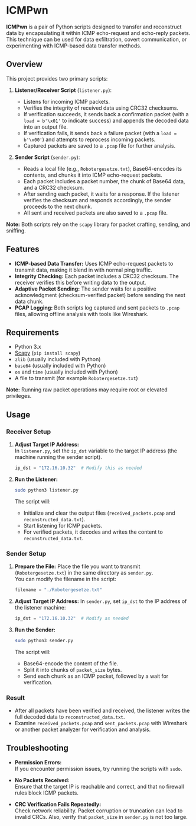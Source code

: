 # ICMPwn

**ICMPwn** is a pair of Python scripts designed to transfer and reconstruct data by encapsulating it within ICMP echo-request and echo-reply packets. This technique can be used for data exfiltration, covert communication, or experimenting with ICMP-based data transfer methods.

## Overview

This project provides two primary scripts:

1. **Listener/Receiver Script** (`listener.py`):
   - Listens for incoming ICMP packets.
   - Verifies the integrity of received data using CRC32 checksums.
   - If verification succeeds, it sends back a confirmation packet (with a `load = b'\x01'` to indicate success) and appends the decoded data into an output file.
   - If verification fails, it sends back a failure packet (with a `load = b'\x00'`) and attempts to reprocess incoming packets.
   - Captured packets are saved to a `.pcap` file for further analysis.

2. **Sender Script** (`sender.py`):
   - Reads a local file (e.g., `Robotergesetze.txt`), Base64-encodes its contents, and chunks it into ICMP echo-request packets.
   - Each packet includes a packet number, the chunk of Base64 data, and a CRC32 checksum.
   - After sending each packet, it waits for a response. If the listener verifies the checksum and responds accordingly, the sender proceeds to the next chunk.
   - All sent and received packets are also saved to a `.pcap` file.

**Note:** Both scripts rely on the `scapy` library for packet crafting, sending, and sniffing.

## Features

- **ICMP-based Data Transfer:** Uses ICMP echo-request packets to transmit data, making it blend in with normal ping traffic.
- **Integrity Checking:** Each packet includes a CRC32 checksum. The receiver verifies this before writing data to the output.
- **Adaptive Packet Sending:** The sender waits for a positive acknowledgment (checksum-verified packet) before sending the next data chunk.
- **PCAP Logging:** Both scripts log captured and sent packets to `.pcap` files, allowing offline analysis with tools like Wireshark.

## Requirements

- Python 3.x
- [Scapy](https://scapy.net/) (`pip install scapy`)
- `zlib` (usually included with Python)
- `base64` (usually included with Python)
- `os` and `time` (usually included with Python)
- A file to transmit (for example `Robotergesetze.txt`)

**Note:** Running raw packet operations may require root or elevated privileges.

## Usage

### Receiver Setup

1. **Adjust Target IP Address:**  
   In `listener.py`, set the `ip_dst` variable to the target IP address (the machine running the sender script).

   ```python
   ip_dst = "172.16.10.32"  # Modify this as needed
   ```

2. **Run the Listener:**
   ```bash
   sudo python3 listener.py
   ```

   The script will:
   - Initialize and clear the output files (`received_packets.pcap` and `reconstructed_data.txt`).
   - Start listening for ICMP packets.
   - For verified packets, it decodes and writes the content to `reconstructed_data.txt`.

### Sender Setup

1. **Prepare the File:**
   Place the file you want to transmit (`Robotergesetze.txt`) in the same directory as `sender.py`.  
   You can modify the filename in the script:
   ```python
   filename = "./Robotergesetze.txt"
   ```

2. **Adjust Target IP Address:**
   In `sender.py`, set `ip_dst` to the IP address of the listener machine:
   ```python
   ip_dst = "172.16.10.32"  # Modify as needed
   ```

3. **Run the Sender:**
   ```bash
   sudo python3 sender.py
   ```

   The script will:
   - Base64-encode the content of the file.
   - Split it into chunks of `packet_size` bytes.
   - Send each chunk as an ICMP packet, followed by a wait for verification.

### Result

- After all packets have been verified and received, the listener writes the full decoded data to `reconstructed_data.txt`.
- Examine `received_packets.pcap` and `sent_packets.pcap` with Wireshark or another packet analyzer for verification and analysis.

## Troubleshooting

- **Permission Errors:**  
  If you encounter permission issues, try running the scripts with `sudo`.
  
- **No Packets Received:**  
  Ensure that the target IP is reachable and correct, and that no firewall rules block ICMP packets.

- **CRC Verification Fails Repeatedly:**  
  Check network reliability. Packet corruption or truncation can lead to invalid CRCs. Also, verify that `packet_size` in `sender.py` is not too large.


